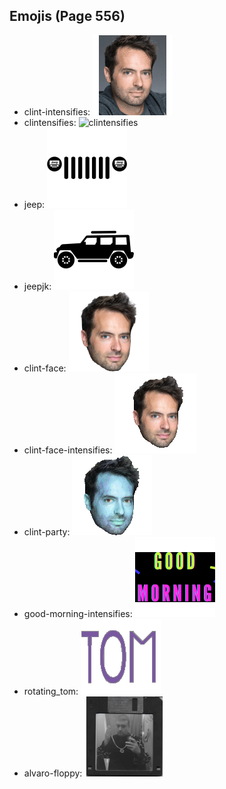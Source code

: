 
## Emojis (Page 556)

* clint-intensifies: ![clint-intensifies](output/clint-intensifies.gif)
* clintensifies: ![clintensifies](output/clintensifies)
* jeep: ![jeep](output/jeep.png)
* jeepjk: ![jeepjk](output/jeepjk.png)
* clint-face: ![clint-face](output/clint-face.png)
* clint-face-intensifies: ![clint-face-intensifies](output/clint-face-intensifies.gif)
* clint-party: ![clint-party](output/clint-party.gif)
* good-morning-intensifies: ![good-morning-intensifies](output/good-morning-intensifies.gif)
* rotating_tom: ![rotating_tom](output/rotating_tom.gif)
* alvaro-floppy: ![alvaro-floppy](output/alvaro-floppy.png)
